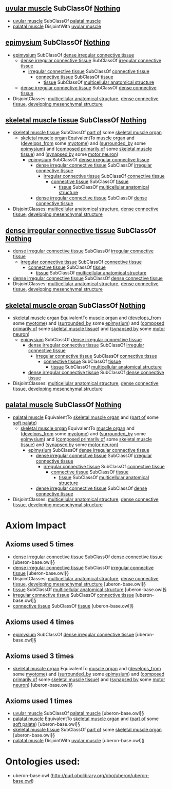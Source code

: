 ## [uvular muscle](http://purl.obolibrary.org/obo/UBERON_0010235) SubClassOf [Nothing](http://www.w3.org/2002/07/owl#Nothing) ##

  - [uvular muscle](http://purl.obolibrary.org/obo/UBERON_0010235) SubClassOf [palatal muscle](http://purl.obolibrary.org/obo/UBERON_0003682)
  - [palatal muscle](http://purl.obolibrary.org/obo/UBERON_0003682) DisjointWith [uvular muscle](http://purl.obolibrary.org/obo/UBERON_0010235)


## [epimysium](http://purl.obolibrary.org/obo/UBERON_0011899) SubClassOf [Nothing](http://www.w3.org/2002/07/owl#Nothing) ##

  - [epimysium](http://purl.obolibrary.org/obo/UBERON_0011899) SubClassOf [dense irregular connective tissue](http://purl.obolibrary.org/obo/UBERON_0011822)
    - [dense irregular connective tissue](http://purl.obolibrary.org/obo/UBERON_0011822) SubClassOf [irregular connective tissue](http://purl.obolibrary.org/obo/UBERON_0011821)
      - [irregular connective tissue](http://purl.obolibrary.org/obo/UBERON_0011821) SubClassOf [connective tissue](http://purl.obolibrary.org/obo/UBERON_0002384)
        - [connective tissue](http://purl.obolibrary.org/obo/UBERON_0002384) SubClassOf [tissue](http://purl.obolibrary.org/obo/UBERON_0000479)
          - [tissue](http://purl.obolibrary.org/obo/UBERON_0000479) SubClassOf [multicellular anatomical structure](http://purl.obolibrary.org/obo/UBERON_0010000)
    - [dense irregular connective tissue](http://purl.obolibrary.org/obo/UBERON_0011822) SubClassOf [dense connective tissue](http://purl.obolibrary.org/obo/UBERON_0011823)
  -  DisjointClasses: [multicellular anatomical structure](http://purl.obolibrary.org/obo/UBERON_0010000), [dense connective tissue](http://purl.obolibrary.org/obo/UBERON_0011823), [developing mesenchymal structure](http://purl.obolibrary.org/obo/UBERON_0017650)


## [skeletal muscle tissue](http://purl.obolibrary.org/obo/UBERON_0001134) SubClassOf [Nothing](http://www.w3.org/2002/07/owl#Nothing) ##

  - [skeletal muscle tissue](http://purl.obolibrary.org/obo/UBERON_0001134) SubClassOf [part of](http://purl.obolibrary.org/obo/BFO_0000050) some [skeletal muscle organ](http://purl.obolibrary.org/obo/UBERON_0014892)
    - [skeletal muscle organ](http://purl.obolibrary.org/obo/UBERON_0014892) EquivalentTo [muscle organ](http://purl.obolibrary.org/obo/UBERON_0001630) and ([develops_from](http://purl.obolibrary.org/obo/RO_0002202) some [myotome](http://purl.obolibrary.org/obo/UBERON_0003082)) and ([surrounded_by](http://purl.obolibrary.org/obo/RO_0002219) some [epimysium](http://purl.obolibrary.org/obo/UBERON_0011899)) and ([composed primarily of](http://purl.obolibrary.org/obo/RO_0002473) some [skeletal muscle tissue](http://purl.obolibrary.org/obo/UBERON_0001134)) and ([synapsed by](http://purl.obolibrary.org/obo/uberon/core#synapsed_by) some [motor neuron](http://purl.obolibrary.org/obo/CL_0000100))
      - [epimysium](http://purl.obolibrary.org/obo/UBERON_0011899) SubClassOf [dense irregular connective tissue](http://purl.obolibrary.org/obo/UBERON_0011822)
        - [dense irregular connective tissue](http://purl.obolibrary.org/obo/UBERON_0011822) SubClassOf [irregular connective tissue](http://purl.obolibrary.org/obo/UBERON_0011821)
          - [irregular connective tissue](http://purl.obolibrary.org/obo/UBERON_0011821) SubClassOf [connective tissue](http://purl.obolibrary.org/obo/UBERON_0002384)
            - [connective tissue](http://purl.obolibrary.org/obo/UBERON_0002384) SubClassOf [tissue](http://purl.obolibrary.org/obo/UBERON_0000479)
              - [tissue](http://purl.obolibrary.org/obo/UBERON_0000479) SubClassOf [multicellular anatomical structure](http://purl.obolibrary.org/obo/UBERON_0010000)
        - [dense irregular connective tissue](http://purl.obolibrary.org/obo/UBERON_0011822) SubClassOf [dense connective tissue](http://purl.obolibrary.org/obo/UBERON_0011823)
  -  DisjointClasses: [multicellular anatomical structure](http://purl.obolibrary.org/obo/UBERON_0010000), [dense connective tissue](http://purl.obolibrary.org/obo/UBERON_0011823), [developing mesenchymal structure](http://purl.obolibrary.org/obo/UBERON_0017650)


## [dense irregular connective tissue](http://purl.obolibrary.org/obo/UBERON_0011822) SubClassOf [Nothing](http://www.w3.org/2002/07/owl#Nothing) ##

  - [dense irregular connective tissue](http://purl.obolibrary.org/obo/UBERON_0011822) SubClassOf [irregular connective tissue](http://purl.obolibrary.org/obo/UBERON_0011821)
    - [irregular connective tissue](http://purl.obolibrary.org/obo/UBERON_0011821) SubClassOf [connective tissue](http://purl.obolibrary.org/obo/UBERON_0002384)
      - [connective tissue](http://purl.obolibrary.org/obo/UBERON_0002384) SubClassOf [tissue](http://purl.obolibrary.org/obo/UBERON_0000479)
        - [tissue](http://purl.obolibrary.org/obo/UBERON_0000479) SubClassOf [multicellular anatomical structure](http://purl.obolibrary.org/obo/UBERON_0010000)
  - [dense irregular connective tissue](http://purl.obolibrary.org/obo/UBERON_0011822) SubClassOf [dense connective tissue](http://purl.obolibrary.org/obo/UBERON_0011823)
  -  DisjointClasses: [multicellular anatomical structure](http://purl.obolibrary.org/obo/UBERON_0010000), [dense connective tissue](http://purl.obolibrary.org/obo/UBERON_0011823), [developing mesenchymal structure](http://purl.obolibrary.org/obo/UBERON_0017650)


## [skeletal muscle organ](http://purl.obolibrary.org/obo/UBERON_0014892) SubClassOf [Nothing](http://www.w3.org/2002/07/owl#Nothing) ##

  - [skeletal muscle organ](http://purl.obolibrary.org/obo/UBERON_0014892) EquivalentTo [muscle organ](http://purl.obolibrary.org/obo/UBERON_0001630) and ([develops_from](http://purl.obolibrary.org/obo/RO_0002202) some [myotome](http://purl.obolibrary.org/obo/UBERON_0003082)) and ([surrounded_by](http://purl.obolibrary.org/obo/RO_0002219) some [epimysium](http://purl.obolibrary.org/obo/UBERON_0011899)) and ([composed primarily of](http://purl.obolibrary.org/obo/RO_0002473) some [skeletal muscle tissue](http://purl.obolibrary.org/obo/UBERON_0001134)) and ([synapsed by](http://purl.obolibrary.org/obo/uberon/core#synapsed_by) some [motor neuron](http://purl.obolibrary.org/obo/CL_0000100))
    - [epimysium](http://purl.obolibrary.org/obo/UBERON_0011899) SubClassOf [dense irregular connective tissue](http://purl.obolibrary.org/obo/UBERON_0011822)
      - [dense irregular connective tissue](http://purl.obolibrary.org/obo/UBERON_0011822) SubClassOf [irregular connective tissue](http://purl.obolibrary.org/obo/UBERON_0011821)
        - [irregular connective tissue](http://purl.obolibrary.org/obo/UBERON_0011821) SubClassOf [connective tissue](http://purl.obolibrary.org/obo/UBERON_0002384)
          - [connective tissue](http://purl.obolibrary.org/obo/UBERON_0002384) SubClassOf [tissue](http://purl.obolibrary.org/obo/UBERON_0000479)
            - [tissue](http://purl.obolibrary.org/obo/UBERON_0000479) SubClassOf [multicellular anatomical structure](http://purl.obolibrary.org/obo/UBERON_0010000)
      - [dense irregular connective tissue](http://purl.obolibrary.org/obo/UBERON_0011822) SubClassOf [dense connective tissue](http://purl.obolibrary.org/obo/UBERON_0011823)
  -  DisjointClasses: [multicellular anatomical structure](http://purl.obolibrary.org/obo/UBERON_0010000), [dense connective tissue](http://purl.obolibrary.org/obo/UBERON_0011823), [developing mesenchymal structure](http://purl.obolibrary.org/obo/UBERON_0017650)


## [palatal muscle](http://purl.obolibrary.org/obo/UBERON_0003682) SubClassOf [Nothing](http://www.w3.org/2002/07/owl#Nothing) ##

  - [palatal muscle](http://purl.obolibrary.org/obo/UBERON_0003682) EquivalentTo [skeletal muscle organ](http://purl.obolibrary.org/obo/UBERON_0014892) and ([part of](http://purl.obolibrary.org/obo/BFO_0000050) some [soft palate](http://purl.obolibrary.org/obo/UBERON_0001733))
    - [skeletal muscle organ](http://purl.obolibrary.org/obo/UBERON_0014892) EquivalentTo [muscle organ](http://purl.obolibrary.org/obo/UBERON_0001630) and ([develops_from](http://purl.obolibrary.org/obo/RO_0002202) some [myotome](http://purl.obolibrary.org/obo/UBERON_0003082)) and ([surrounded_by](http://purl.obolibrary.org/obo/RO_0002219) some [epimysium](http://purl.obolibrary.org/obo/UBERON_0011899)) and ([composed primarily of](http://purl.obolibrary.org/obo/RO_0002473) some [skeletal muscle tissue](http://purl.obolibrary.org/obo/UBERON_0001134)) and ([synapsed by](http://purl.obolibrary.org/obo/uberon/core#synapsed_by) some [motor neuron](http://purl.obolibrary.org/obo/CL_0000100))
      - [epimysium](http://purl.obolibrary.org/obo/UBERON_0011899) SubClassOf [dense irregular connective tissue](http://purl.obolibrary.org/obo/UBERON_0011822)
        - [dense irregular connective tissue](http://purl.obolibrary.org/obo/UBERON_0011822) SubClassOf [irregular connective tissue](http://purl.obolibrary.org/obo/UBERON_0011821)
          - [irregular connective tissue](http://purl.obolibrary.org/obo/UBERON_0011821) SubClassOf [connective tissue](http://purl.obolibrary.org/obo/UBERON_0002384)
            - [connective tissue](http://purl.obolibrary.org/obo/UBERON_0002384) SubClassOf [tissue](http://purl.obolibrary.org/obo/UBERON_0000479)
              - [tissue](http://purl.obolibrary.org/obo/UBERON_0000479) SubClassOf [multicellular anatomical structure](http://purl.obolibrary.org/obo/UBERON_0010000)
        - [dense irregular connective tissue](http://purl.obolibrary.org/obo/UBERON_0011822) SubClassOf [dense connective tissue](http://purl.obolibrary.org/obo/UBERON_0011823)
  -  DisjointClasses: [multicellular anatomical structure](http://purl.obolibrary.org/obo/UBERON_0010000), [dense connective tissue](http://purl.obolibrary.org/obo/UBERON_0011823), [developing mesenchymal structure](http://purl.obolibrary.org/obo/UBERON_0017650)

# Axiom Impact 
## Axioms used 5 times
- [dense irregular connective tissue](http://purl.obolibrary.org/obo/UBERON_0011822) SubClassOf [dense connective tissue](http://purl.obolibrary.org/obo/UBERON_0011823) [uberon-base.owl]§
- [dense irregular connective tissue](http://purl.obolibrary.org/obo/UBERON_0011822) SubClassOf [irregular connective tissue](http://purl.obolibrary.org/obo/UBERON_0011821) [uberon-base.owl]§
-  DisjointClasses: [multicellular anatomical structure](http://purl.obolibrary.org/obo/UBERON_0010000), [dense connective tissue](http://purl.obolibrary.org/obo/UBERON_0011823), [developing mesenchymal structure](http://purl.obolibrary.org/obo/UBERON_0017650) [uberon-base.owl]§
- [tissue](http://purl.obolibrary.org/obo/UBERON_0000479) SubClassOf [multicellular anatomical structure](http://purl.obolibrary.org/obo/UBERON_0010000) [uberon-base.owl]§
- [irregular connective tissue](http://purl.obolibrary.org/obo/UBERON_0011821) SubClassOf [connective tissue](http://purl.obolibrary.org/obo/UBERON_0002384) [uberon-base.owl]§
- [connective tissue](http://purl.obolibrary.org/obo/UBERON_0002384) SubClassOf [tissue](http://purl.obolibrary.org/obo/UBERON_0000479) [uberon-base.owl]§

## Axioms used 4 times
- [epimysium](http://purl.obolibrary.org/obo/UBERON_0011899) SubClassOf [dense irregular connective tissue](http://purl.obolibrary.org/obo/UBERON_0011822) [uberon-base.owl]§

## Axioms used 3 times
- [skeletal muscle organ](http://purl.obolibrary.org/obo/UBERON_0014892) EquivalentTo [muscle organ](http://purl.obolibrary.org/obo/UBERON_0001630) and ([develops_from](http://purl.obolibrary.org/obo/RO_0002202) some [myotome](http://purl.obolibrary.org/obo/UBERON_0003082)) and ([surrounded_by](http://purl.obolibrary.org/obo/RO_0002219) some [epimysium](http://purl.obolibrary.org/obo/UBERON_0011899)) and ([composed primarily of](http://purl.obolibrary.org/obo/RO_0002473) some [skeletal muscle tissue](http://purl.obolibrary.org/obo/UBERON_0001134)) and ([synapsed by](http://purl.obolibrary.org/obo/uberon/core#synapsed_by) some [motor neuron](http://purl.obolibrary.org/obo/CL_0000100)) [uberon-base.owl]§

## Axioms used 1 times
- [uvular muscle](http://purl.obolibrary.org/obo/UBERON_0010235) SubClassOf [palatal muscle](http://purl.obolibrary.org/obo/UBERON_0003682) [uberon-base.owl]§
- [palatal muscle](http://purl.obolibrary.org/obo/UBERON_0003682) EquivalentTo [skeletal muscle organ](http://purl.obolibrary.org/obo/UBERON_0014892) and ([part of](http://purl.obolibrary.org/obo/BFO_0000050) some [soft palate](http://purl.obolibrary.org/obo/UBERON_0001733)) [uberon-base.owl]§
- [skeletal muscle tissue](http://purl.obolibrary.org/obo/UBERON_0001134) SubClassOf [part of](http://purl.obolibrary.org/obo/BFO_0000050) some [skeletal muscle organ](http://purl.obolibrary.org/obo/UBERON_0014892) [uberon-base.owl]§
- [palatal muscle](http://purl.obolibrary.org/obo/UBERON_0003682) DisjointWith [uvular muscle](http://purl.obolibrary.org/obo/UBERON_0010235) [uberon-base.owl]§



# Ontologies used: 
- uberon-base.owl (http://purl.obolibrary.org/obo/uberon/uberon-base.owl)
